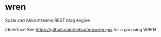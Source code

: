 # wren
Scala and Akka streams REST blog engine

#Interface
See  https://github.com/sebsofen/wren-gui for a gui using WREN
